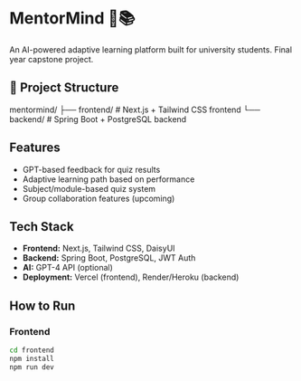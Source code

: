 # MentorMind 🧠📚

An AI-powered adaptive learning platform built for university students. Final year capstone project.

## 📁 Project Structure

mentormind/
├── frontend/ # Next.js + Tailwind CSS frontend
└── backend/ # Spring Boot + PostgreSQL backend


## Features

- GPT-based feedback for quiz results
- Adaptive learning path based on performance
- Subject/module-based quiz system
- Group collaboration features (upcoming)

## Tech Stack

- **Frontend:** Next.js, Tailwind CSS, DaisyUI
- **Backend:** Spring Boot, PostgreSQL, JWT Auth
- **AI:** GPT-4 API (optional)
- **Deployment:** Vercel (frontend), Render/Heroku (backend)

## How to Run

### Frontend
```bash
cd frontend
npm install
npm run dev

